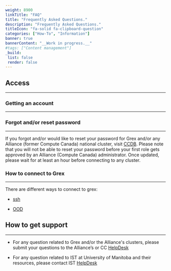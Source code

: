 ```yaml
---
weight: 8900
linkTitle: "FAQ"
title: "Frequently Asked Questions."
description: "Frequently Asked Questions."
titleIcon: "fa-solid fa-clipboard-question"
categories: ["How-To", "Information"]
banner: true
bannerContent: "__Work in progress.__"
#tags: ["Content management"]
_build:
 list: false
 render: false
---
```


## Access
---

### Getting an account
---

### Forgot and/or reset password
---

If you forgot and/or would like to reset your password for Grex and/or any Alliance (former Compute Canada) national cluster, visit [CCDB](https://ccdb.computecanada.ca/security/forgot). Please note that you will not be able to reset your password before your first role gets approved by an Alliance (Compute Canada) administrator. Once updated, please wait for at least an hour before connecting to any cluster.

### How to connect to Grex
---

There are different ways to connect to grex: 

* [ssh](connecting/ssh)

* [OOD](connecting/ood/)

<!--

## Storage and data
---

* What is my current space and inode usage? [Filesystem and quotas](storage/data-sizes-and-quota/)
* How to share data with another user on Grex? [Sharing Data](storage/data-sharing/)

## Software
---

## Running jobs
---

## Scheduler
---

-->

## How to get support
---

* For any question related to Grex and/or the Alliance's clusters, please submit your questions to the Alliance’s or CC [HelpDesk](support/#the-alliance-support)

* For any question related to IST at University of Manitoba and their resources, please contact IST [HelpDesk](support/#ist-helpdesk)

<!-- {{< treeview display="tree" />}} -->

<!-- Changes and update:
* Last revision: Aug 28, 2024.  
-->
